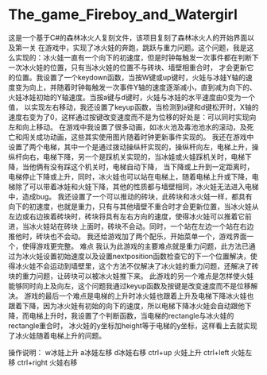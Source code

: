 # The_game_Fireboy_and_Watergirl
这是一个基于C#的森林冰火人复刻文件，该项目复刻了森林冰火人的开始界面以及第一关
在游戏中，实现了冰火娃的奔跑，跳跃与重力问题。这个问题，我是这么实现的：冰火娃一直有一个向下的初速度，但是时钟每触发一次事件都在判断下一次冰火娃的位置，只有当冰火娃的位置不与砖块、墙壁相重合时，
才会更新它的位置。我设置了一个keydown函数，当按W键或up键时，火娃与冰娃Y轴的速度变为向上，并随着时钟每触发一次事件Y轴的速度逐渐减小，直到减为向下的、火娃冰娃初始的Y轴速度。当按a键与d键时，火娃与冰娃的水平速度由0变为一个值，
以实现左右移动，我还设置了keyup函数，当检测到a键和d键松开时，X轴的速度右变为了0，这样通过按键改变速度而不是为位移的好处是：可以同时实现向左和向上移动。
在游戏中我设置了很多动画，如冰火池及毒池池水的滚动，及死亡和闯关成功动画，这些其实使用图片随着时钟更新事件实现的。
我还在游戏中设置了两个电梯，其中一个是通过拨动操纵杆实现的，操纵杆向左，电梯上升，操纵杆向右，电梯下降，另一个是踩机关实现的，当冰娃或火娃踩机关时，电梯下降，当他俩有没有踩这个机关时，电梯自动下降，
当下降或上升到一定距离时，电梯停止下降或上升，同时，冰火娃也可以站在电梯上，随着电梯上升或下降，电梯除了可以带着冰娃和火娃下降，其他的性质都与墙壁相同，冰火娃无法进入电梯中，造成bug。
我还设置了一个可以推动的砖块，此砖块和冰火娃一样，都具有向下的初速度，也就是重力，只有与其他墙壁不重合时才会更新位置，当冰火娃从左边或右边挨着砖块时，砖块将具有左右方向的速度，使得冰火娃可以推着它前进，当冰火娃站在砖块
上面时，砖块不会动。同时，一个站在左边一个站在右边推他时，砖块也不会动。
我还给游戏加了两个配乐，开始菜单一个，游戏界面一个，使得游戏更完整。
难点
我认为此游戏的主要难点就是重力问题，此方法已通过为冰火娃设置初始速度以及设置nextposition函数检查它的下一个位置解决，使得冰火娃不会运动到墙壁里，这个方法不仅解决了冰火娃的重力问题，还解决了砖块的重力问题，让砖块可以被冰火娃推下来。
此游戏的另一个难点是怎样使火娃能够同时向上及向左，这个问题我通过keyup函数及按键是改变速度而不是位移解决。
游戏的最后一个难点是电梯的上升时冰火娃也跟着上升及电梯下降冰火娃也跟着下降，因为冰火娃有初始的向下的速度，所以电梯下降冰火娃会自动跟他下降，而电梯上升时，我设置了个判断函数，当电梯的rectangle与冰火娃的rectangle重合时，
冰火娃的y坐标加height等于电梯的y坐标，这样看上去就实现了冰火娃随着电梯上升的问题。

操作说明：
w冰娃上升 a冰娃左移 d冰娃右移
ctrl+up 火娃上升 ctrl+left 火娃左移 ctrl+right 火娃右移
